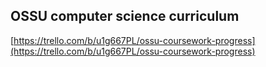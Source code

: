 
## OSSU computer science curriculum

[https://trello.com/b/u1g667PL/ossu-coursework-progress](https://trello.com/b/u1g667PL/ossu-coursework-progress)
